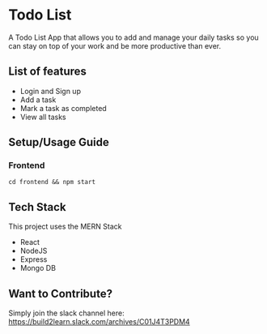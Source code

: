 # Todo List 

A Todo List App that allows you to add and manage your daily tasks so you can stay on top of your work and be more productive than ever.

## List of features
 * Login and Sign up
 * Add a task
 * Mark a task as completed
 * View all tasks

## Setup/Usage Guide 

 ### Frontend
 ```cd frontend && npm start```

## Tech Stack

This project uses the MERN Stack

 * React
 * NodeJS
 * Express
 * Mongo DB

## Want to Contribute?

Simply join the slack channel here: https://build2learn.slack.com/archives/C01J4T3PDM4 




